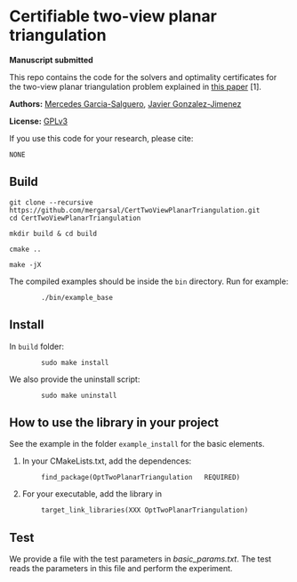 # Certifiable two-view planar triangulation

**Manuscript submitted**

This repo contains the code for the solvers 
and optimality certificates 
for the two-view planar triangulation problem 
explained in [this paper](NONE) [1]. 






**Authors:** 
[Mercedes Garcia-Salguero](https://mapir.isa.uma.es/mapirwebsite/?p=1718), 
[Javier Gonzalez-Jimenez](https://mapir.isa.uma.es/mapirwebsite/?p=1536)


**License:** [GPLv3](NONE)


If you use this code for your research, please cite:

```
NONE
```



## Build
```
git clone --recursive https://github.com/mergarsal/CertTwoViewPlanarTriangulation.git
cd CertTwoViewPlanarTriangulation

mkdir build & cd build 

cmake .. 

make -jX

```

The compiled examples should be inside the `bin` directory. 
Run for example: 
```
        ./bin/example_base
```
 
## Install 
In `build` folder: 
```
        sudo make install
```

We also provide the uninstall script: 
```
        sudo make uninstall
```



## How to use the library in your project

See the example in the folder `example_install` 
for the basic elements. 
       
1. In your CMakeLists.txt, add the dependences:
```
        find_package(OptTwoPlanarTriangulation   REQUIRED)
```

2. For your executable, add the library in 
```
        target_link_libraries(XXX OptTwoPlanarTriangulation)
```


## Test
We provide a file with the test parameters 
in *basic_params.txt*. 
The test reads the parameters in this file 
and perform the experiment. 






